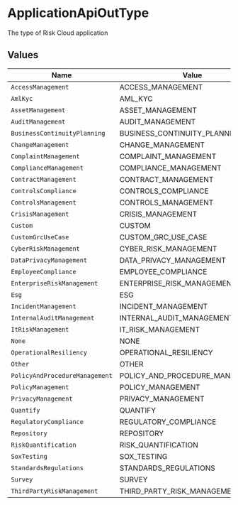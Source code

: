 # ApplicationApiOutType

The type of Risk Cloud application


## Values

| Name                            | Value                           |
| ------------------------------- | ------------------------------- |
| `AccessManagement`              | ACCESS_MANAGEMENT               |
| `AmlKyc`                        | AML_KYC                         |
| `AssetManagement`               | ASSET_MANAGEMENT                |
| `AuditManagement`               | AUDIT_MANAGEMENT                |
| `BusinessContinuityPlanning`    | BUSINESS_CONTINUITY_PLANNING    |
| `ChangeManagement`              | CHANGE_MANAGEMENT               |
| `ComplaintManagement`           | COMPLAINT_MANAGEMENT            |
| `ComplianceManagement`          | COMPLIANCE_MANAGEMENT           |
| `ContractManagement`            | CONTRACT_MANAGEMENT             |
| `ControlsCompliance`            | CONTROLS_COMPLIANCE             |
| `ControlsManagement`            | CONTROLS_MANAGEMENT             |
| `CrisisManagement`              | CRISIS_MANAGEMENT               |
| `Custom`                        | CUSTOM                          |
| `CustomGrcUseCase`              | CUSTOM_GRC_USE_CASE             |
| `CyberRiskManagement`           | CYBER_RISK_MANAGEMENT           |
| `DataPrivacyManagement`         | DATA_PRIVACY_MANAGEMENT         |
| `EmployeeCompliance`            | EMPLOYEE_COMPLIANCE             |
| `EnterpriseRiskManagement`      | ENTERPRISE_RISK_MANAGEMENT      |
| `Esg`                           | ESG                             |
| `IncidentManagement`            | INCIDENT_MANAGEMENT             |
| `InternalAuditManagement`       | INTERNAL_AUDIT_MANAGEMENT       |
| `ItRiskManagement`              | IT_RISK_MANAGEMENT              |
| `None`                          | NONE                            |
| `OperationalResiliency`         | OPERATIONAL_RESILIENCY          |
| `Other`                         | OTHER                           |
| `PolicyAndProcedureManagement`  | POLICY_AND_PROCEDURE_MANAGEMENT |
| `PolicyManagement`              | POLICY_MANAGEMENT               |
| `PrivacyManagement`             | PRIVACY_MANAGEMENT              |
| `Quantify`                      | QUANTIFY                        |
| `RegulatoryCompliance`          | REGULATORY_COMPLIANCE           |
| `Repository`                    | REPOSITORY                      |
| `RiskQuantification`            | RISK_QUANTIFICATION             |
| `SoxTesting`                    | SOX_TESTING                     |
| `StandardsRegulations`          | STANDARDS_REGULATIONS           |
| `Survey`                        | SURVEY                          |
| `ThirdPartyRiskManagement`      | THIRD_PARTY_RISK_MANAGEMENT     |
